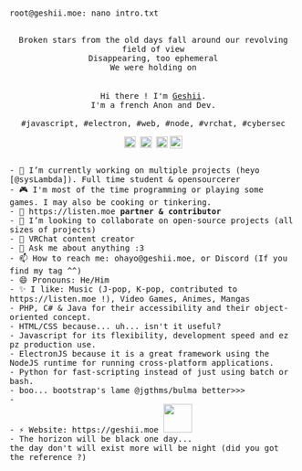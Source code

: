 <samp>  
root@geshii.moe: nano intro.txt<br>
</samp><br>
<p align="center">
  <samp>
Broken stars from the old days fall around our revolving field of view<br>
Disappearing, too ephemeral<br>
We were holding on
</samp>
  <br>
  <br>
  <br>
  <samp>Hi there ! I'm <a href="https://github.com/geshii">Geshii</a>.<br> I'm a french Anon and Dev.<br><br>#javascript, #electron, #web, #node, #vrchat, #cybersec</samp>
  <br>
  <p align="center">
<a href="https://twitter.com/geshii" target="blank"><img align="center" src="https://cdn.jsdelivr.net/npm/simple-icons@3.0.1/icons/twitter.svg" alt="geshii" height="20" width="20" /></a>&nbsp;
<a href="https://geshii.moe" target="blank"><img align="center" src="https://cdn.jsdelivr.net/npm/simple-icons@3.0.1/icons/webstorm.svg" alt="Discord" height="20" width="20" /></a>&nbsp;
<a href="https://hashnode.com" target="blank"><img align="center" src="https://cdn.jsdelivr.net/npm/simple-icons@3.0.1/icons/hashnode.svg" alt="geshii" height="20" width="20" /></a>
<a href="https://discord.gg/gS4SUg"><img align="center" alt="Discord" width="22px" src="https://cdn.jsdelivr.net/npm/simple-icons@3.0.1/icons/discord.svg" /></a>
</p>
  <samp><br>- 🔭 I’m currently working on multiple projects (heyo [@sysLambda]). Full time student & opensourcerer
<br>- 🎮 I'm most of the time programming or playing some games. I may also be cooking or tinkering.
<br>- 🌃 https://listen.moe <strong>partner & contributor</strong>
<br>- 👯 I’m looking to collaborate on open-source projects (all sizes of projects)
<br>- 🌟 VRChat content creator
<br>- 💬 Ask me about anything :3
<br>- 📫 How to reach me: ohayo@geshii.moe, or Discord (If you find my tag ^^)
<br>- 😄 Pronouns: He/Him
<br>- ✨ I like: Music (J-pop, K-pop, contributed to https://listen.moe !), Video Games, Animes, Mangas
<br>-      PHP, C# & Java for their accessibility and their object-oriented concept.
<br>-      HTML/CSS because... uh... isn't it useful?
<br>-      Javascript for its flexibility, development speed and ez pz production use.
<br>-      ElectronJS because it is a great framework using the NodeJS runtime for running cross-platform applications.
<br>-      Python for fast-scripting instead of just using batch or bash.
<br>-      boo... bootstrap's lame @jgthms/bulma better>>>
<br>-
<br>- ⚡ Website: https://geshii.moe  <img src="https://github.com/Geshii/geshii/blob/master/image.jpg" width="50" />
<br>- The horizon will be black one day...<br>the day don't will exist more will be night (did you got the reference ?)</samp>
  <br>
  <br>
</p>

